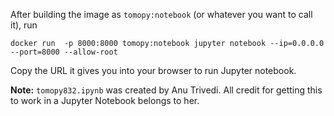 After building the image as `tomopy:notebook` (or whatever you want to call it), run

`docker run  -p 8000:8000 tomopy:notebook jupyter notebook --ip=0.0.0.0 --port=8000 --allow-root`

Copy the URL it gives you into your browser to run Jupyter notebook.

**Note:** `tomopy832.ipynb` was created by Anu Trivedi. All credit for getting this to work in a Jupyter Notebook belongs to her.
